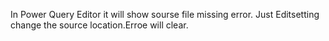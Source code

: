 In Power Query Editor it will show sourse file missing error.
Just Editsetting change the source location.Erroe will clear.
